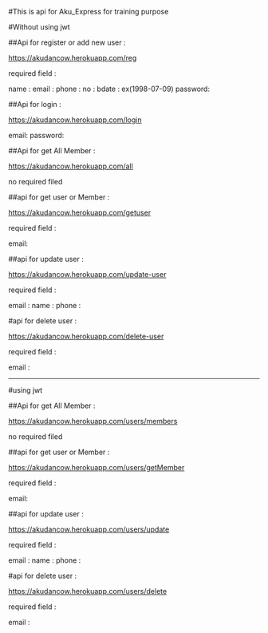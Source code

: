 #This is api for Aku_Express for training purpose


#Without using jwt

##Api for register or add new user :

https://akudancow.herokuapp.com/reg

required field :

name : 
email : 
phone : 
no :
bdate : ex(1998-07-09)
password: 

##Api for login : 

https://akudancow.herokuapp.com/login

email: 
password: 

##Api for get All Member : 

https://akudancow.herokuapp.com/all

no required filed


##api for get user or Member : 

https://akudancow.herokuapp.com/getuser

required field :

email: 

##api for update user : 

https://akudancow.herokuapp.com/update-user

required field : 

email : 
name : 
phone : 


#api for delete user :
 
 https://akudancow.herokuapp.com/delete-user

 required field : 

 email : 


***************************************************

#using jwt



##Api for get All Member : 

https://akudancow.herokuapp.com/users/members

no required filed


##api for get user or Member : 

https://akudancow.herokuapp.com/users/getMember

required field :

email: 

##api for update user : 

https://akudancow.herokuapp.com/users/update

required field : 

email : 
name : 
phone : 


#api for delete user :
 
 https://akudancow.herokuapp.com/users/delete

 required field : 

 email :








